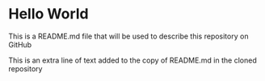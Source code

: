 # Hello World

This is a README.md file that will be used to describe this repository on GitHub

This is an extra line of text added to the copy of README.md in the cloned repository 
